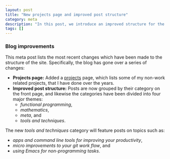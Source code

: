 ```yaml
---
layout: post
title: "New projects page and improved post structure"
category: meta
description: "In this post, we introduce an improved structure for the blog."
tags: []
---
```


### Blog improvements

This meta post lists the most recent changes which have been made to the
structure of the site. Specifically, the blog has gone over a series of changes:

- **Projects page:** Added a [projects](/projects) page, which lists some of my
  non-work related projects, that I have done over the years.
- **Improved post structure:** Posts are now grouped by their category on the
  front page, and likewise the categories have been divided into four major
  themes:
  - *functional programming*,
  - *mathematics*,
  - *meta*, and
  - *tools and techniques*.

The new *tools and techniques* category will feature posts on topics such as:
  - *apps and command line tools for improving your productivity*,
  - *micro improvements to your git work flow*, and
  - *using Emacs for non-programming tasks*.
